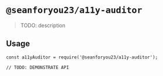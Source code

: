 # `@seanforyou23/a11y-auditor`

> TODO: description

## Usage

```
const a11yAuditor = require('@seanforyou23/a11y-auditor');

// TODO: DEMONSTRATE API
```
